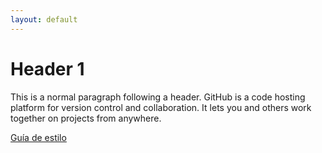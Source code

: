 ```yaml
---
layout: default
---
```


# Header 1

This is a normal paragraph following a header. GitHub is a code hosting platform for version control and collaboration. It lets you and others work together on projects from anywhere.

[Guía de estilo](/markdown_files/style.md)

